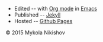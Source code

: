 * Edited -- with [Org mode](http://orgmode.org/) in [Emacs](https://www.gnu.org/software/emacs/)
* Published -- [Jekyll](http://jekyllrb.com/)
* Hosted -- [Github Pages](https://pages.github.com/)

&copy; 2015 Mykola Nikishov
